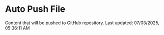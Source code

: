 # Auto Push File

Content that will be pushed to GitHub repository.
Last updated: 07/03/2025, 05:36:11 AM